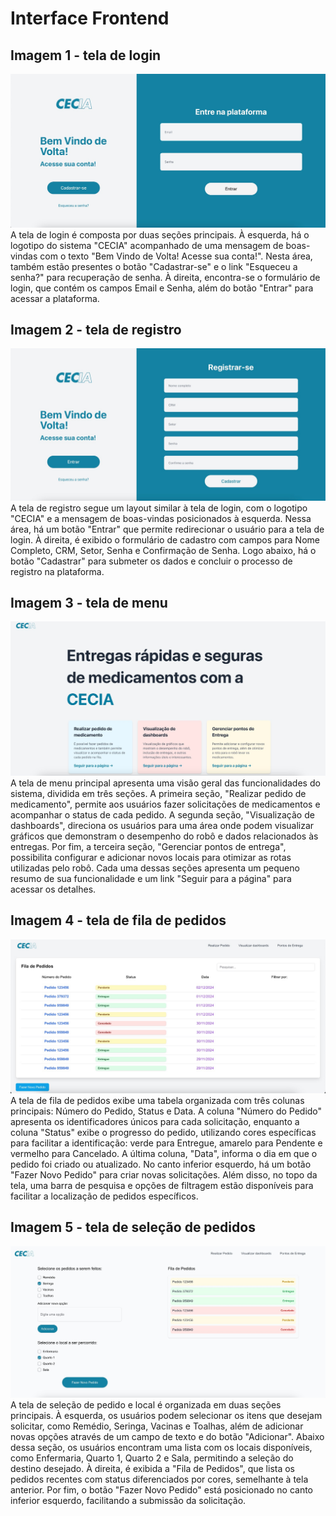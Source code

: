 # Interface Frontend

## Imagem 1 - tela de login
![alt text](../../../static/img/front_login.jpeg)
A tela de login é composta por duas seções principais. À esquerda, há o logotipo do sistema "CECIA" acompanhado de uma mensagem de boas-vindas com o texto "Bem Vindo de Volta! Acesse sua conta!". Nesta área, também estão presentes o botão "Cadastrar-se" e o link "Esqueceu a senha?" para recuperação de senha. À direita, encontra-se o formulário de login, que contém os campos Email e Senha, além do botão "Entrar" para acessar a plataforma.

## Imagem 2 - tela de registro
![alt text](../../../static/img/front_registro.jpeg)
A tela de registro segue um layout similar à tela de login, com o logotipo "CECIA" e a mensagem de boas-vindas posicionados à esquerda. Nessa área, há um botão "Entrar" que permite redirecionar o usuário para a tela de login. À direita, é exibido o formulário de cadastro com campos para Nome Completo, CRM, Setor, Senha e Confirmação de Senha. Logo abaixo, há o botão "Cadastrar" para submeter os dados e concluir o processo de registro na plataforma.

## Imagem 3 - tela de menu
![alt text](../../../static/img/front_menu.jpeg)
A tela de menu principal apresenta uma visão geral das funcionalidades do sistema, dividida em três seções. A primeira seção, "Realizar pedido de medicamento", permite aos usuários fazer solicitações de medicamentos e acompanhar o status de cada pedido. A segunda seção, "Visualização de dashboards", direciona os usuários para uma área onde podem visualizar gráficos que demonstram o desempenho do robô e dados relacionados às entregas. Por fim, a terceira seção, "Gerenciar pontos de entrega", possibilita configurar e adicionar novos locais para otimizar as rotas utilizadas pelo robô. Cada uma dessas seções apresenta um pequeno resumo de sua funcionalidade e um link "Seguir para a página" para acessar os detalhes.

## Imagem 4 - tela de fila de pedidos
![tela pedidos](../../../static/img/front_fila.jpeg)
A tela de fila de pedidos exibe uma tabela organizada com três colunas principais: Número do Pedido, Status e Data. A coluna "Número do Pedido" apresenta os identificadores únicos para cada solicitação, enquanto a coluna "Status" exibe o progresso do pedido, utilizando cores específicas para facilitar a identificação: verde para Entregue, amarelo para Pendente e vermelho para Cancelado. A última coluna, "Data", informa o dia em que o pedido foi criado ou atualizado. No canto inferior esquerdo, há um botão "Fazer Novo Pedido" para criar novas solicitações. Além disso, no topo da tela, uma barra de pesquisa e opções de filtragem estão disponíveis para facilitar a localização de pedidos específicos.

## Imagem 5 - tela de seleção de pedidos
![alt text](../../../static/img/front_selecao.jpeg)
A tela de seleção de pedido e local é organizada em duas seções principais. À esquerda, os usuários podem selecionar os itens que desejam solicitar, como Remédio, Seringa, Vacinas e Toalhas, além de adicionar novas opções através de um campo de texto e do botão "Adicionar". Abaixo dessa seção, os usuários encontram uma lista com os locais disponíveis, como Enfermaria, Quarto 1, Quarto 2 e Sala, permitindo a seleção do destino desejado. À direita, é exibida a "Fila de Pedidos", que lista os pedidos recentes com status diferenciados por cores, semelhante à tela anterior. Por fim, o botão "Fazer Novo Pedido" está posicionado no canto inferior esquerdo, facilitando a submissão da solicitação.